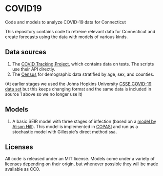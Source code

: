 # COVID19
Code and models to analyze COVID-19 data for Connecticut

This repository contains code to retreive relevant data for Connecticut and create 
forecasts using the data with models of various kinds.

## Data sources
1. The [COVID Tracking Project](https://covidtracking.com), which contains data on tests. The scripts use their API directly.
2. The [Census](https://www.census.gov/data/datasets.html) for demographic data stratified by age, sex, and counties.

(At earlier stages we used the Johns Hopkins University [CSSE COVID-19 data set](https://github.com/CSSEGISandData/COVID-19.git) but this keeps changing format and the same data is included in source 1 above so we no longer use it)

## Models
1. A basic SEIR model with three stages of infection (based on a [model by Alison Hill](https://alhill.shinyapps.io/COVID19seir/)). 
This model is implemented in [COPASI](http://copasi.org) and run as a stochastic model with Gillespie's direct method ssa.

## Licenses
All code is released under an MIT license. Models come under a variety of licenses depending on their origin, but whenever possible they will be made available as CC0.
